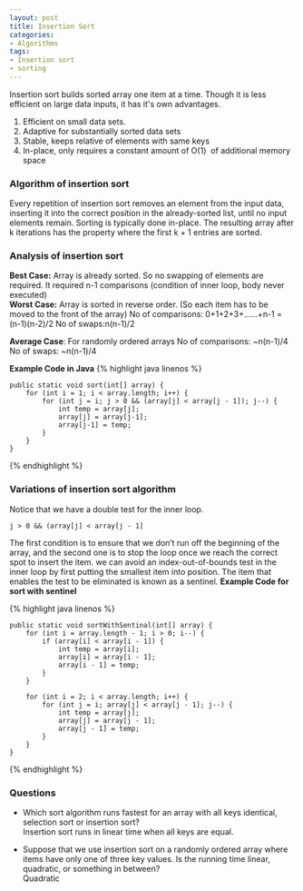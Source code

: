 ```yaml
---
layout: post
title: Insertion Sort
categories:
- Algorithms
tags:
- Insertion sort
- sorting
---
```


Insertion sort builds sorted array one item at a time. Though it is less efficient on large data inputs, it has it's own advantages.

1. Efficient on small data sets.
2. Adaptive for substantially sorted data sets
3. Stable, keeps relative of elements with same keys
4. In-place, only requires a constant amount of O(1)  of additional memory space

### Algorithm of insertion sort

Every repetition of insertion sort removes an element from the input data, inserting it into the correct position in the already-sorted list, until no input elements remain. Sorting is typically done in-place. The resulting array after k iterations has the property where the first k + 1 entries are sorted.

### Analysis of insertion sort
**Best Case:** Array is already sorted. So no swapping of elements are required. It required n-1 comparisons (condition of inner loop, body never executed)  
**Worst Case:** Array is sorted in reverse order. (So each item has to be moved to the front of the array)
No of comparisons: 0+1+2+3+......+n-1 = (n-1)(n-2)/2
No of swaps:n(n-1)/2

**Average Case**: For randomly ordered arrays
No of comparisons: ~n(n-1)/4
No of swaps: ~n(n-1)/4

**Example Code in Java** 
{% highlight java linenos %}
    
    public static void sort(int[] array) {
    	for (int i = 1; i < array.length; i++) {
    		for (int j = i; j > 0 && (array[j] < array[j - 1]); j--) {
    			int temp = array[j];
    			array[j] = array[j-1];
    			array[j-1] = temp;
    		}
    	}
    }
{% endhighlight %}




### Variations of insertion sort algorithm


Notice that we have a double test for the inner loop.
 

    
    j > 0 && (array[j] < array[j - 1]



The first condition is to ensure that we don’t run off the beginning of the array, and the second one is to stop the loop once we reach the correct spot to insert the item. we can avoid an index-out-of-bounds test in the inner loop by first putting the smallest item into position. The item that enables the test to be eliminated is known as a sentinel.
**Example Code for sort with sentinel**
 
{% highlight java linenos %}
    
    public static void sortWithSentinal(int[] array) {
    	for (int i = array.length - 1; i > 0; i--) {
    		if (array[i] < array[i - 1]) {
    			int temp = array[i];
    			array[i] = array[i - 1];
    			array[i - 1] = temp;
    		}
    	}
    
    	for (int i = 2; i < array.length; i++) {
    		for (int j = i; array[j] < array[j - 1]; j--) {
    			int temp = array[j];
    			array[j] = array[j - 1];
    			array[j - 1] = temp;
    		}
    	}
    }

{% endhighlight %}



### Questions
* Which sort algorithm runs fastest for an array with all keys identical, selection sort or insertion sort?  
Insertion sort runs in linear time when all keys are equal.

* Suppose that we use insertion sort on a randomly ordered array where items have only one of three key values. Is the running time linear, quadratic, or something in between?  
Quadratic
